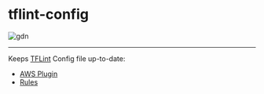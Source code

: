 # tflint-config

![gdn](https://github.com/globaldatanet/.github/raw/main/profile/logo.png)

---

Keeps [TFLint](https://github.com/terraform-linters/tflint) Config file up-to-date:

- [AWS Plugin](https://github.com/terraform-linters/tflint-ruleset-aws)
- [Rules](https://github.com/terraform-linters/tflint/tree/master/docs/rules)

